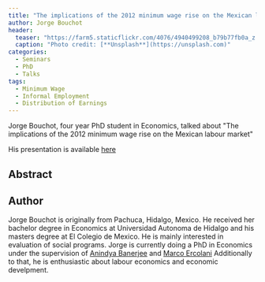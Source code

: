 ```yaml
---
title: "The implications of the 2012 minimum wage rise on the Mexican labour market"
author: Jorge Bouchot
header:
  teaser: "https://farm5.staticflickr.com/4076/4940499208_b79b77fb0a_z.jpg"
  caption: "Photo credit: [**Unsplash**](https://unsplash.com)"
categories:
  - Seminars
  - PhD
  - Talks
tags:
  - Minimum Wage
  - Informal Employment
  - Distribution of Earnings
---
```


Jorge Bouchot, four year PhD student in Economics, talked about
"The implications of the 2012 minimum wage rise on the Mexican labour market"

His presentation is available [here](https://github.com/MexicanSocietyUoB/seminars/blob/master/assets/slides/jbouchot112017/slides.pdf)

## Abstract


## Author

Jorge Bouchot is originally from Pachuca, Hidalgo, Mexico.
He received her bachelor degree in Economics at Universidad Autonoma de Hidalgo
and his masters degree at El Colegio de Mexico. He is mainly interested in
evaluation of social programs. Jorge is currently doing a PhD in Economics
under the supervision of
[Anindya Banerjee](https://www.birmingham.ac.uk/staff/profiles/business/banerjee-anindya.aspx)
and [Marco Ercolani](https://www.birmingham.ac.uk/staff/profiles/business/ercolani-marco.aspx)
Additionally to that, he is enthusiastic about labour economics and economic develpment.

